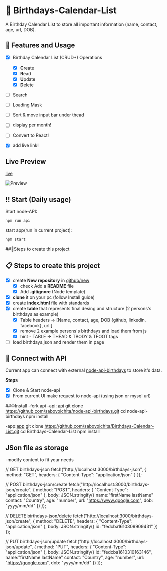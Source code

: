 # 💌 Birthdays-Calendar-List

A Birthday Calendar List to store all important information (name, contact, age, url, DOB).

## 🎂 Features and Usage

- [x] Birthday Calendar List (CRUD\*) Operations

  - [x] **C**reate
  - [x] **R**ead
  - [x] **U**pdate
  - [x] **D**elete

- [ ] Search

- [ ] Loading Mask

- [ ] Sort & move input bar under thead

- [ ] display per month!

- [ ] Convert to React!

- [x] add live link!

## Live Preview

[live](https://sabovoichita.github.io/birthdays-calendar/)

![Preview](src/images/preview.png)

## ‼ Start (Daily usage)

Start node-API:

```sh
npm run api
```

start app(run in current project):

```sh
npm start
```

##📝Steps to create this project

## 📋 Steps to create this project

- [x] create **New repository** in [github/new](https://github.com/new)
  - [x] check Add a **README** file
  - [x] Add **.gitignore** (Node template)
- [x] **clone** it on your pc (follow Install guide)
- [x] create **index.html** file with standards
- [x] create **table** that represents final desing and structure (2 persons's birthdays as example)
  - [x] Table headers -> [Name, contact, age, DOB {github, linkedin, facebook}, url ]
  - [x] remove 2 example persons's birthdays and load them from js
  - [x] hint - TABLE -> THEAD & TBODY & TFOOT tags
- [ ] load birthdays.json and render them in page

## 🧩 Connect with API

Current app can connect with external [node-api-birthdays](https://github.com/sabovoichita/node-api-birthdays) to store it's data.

**Steps**

- [x] Clone & Start node-api
- [x] From current UI make request to node-api (using json or mysql url)

##⚙Install
-fork api
-api: [api](https://github.com/sabovoichita/node-api-birthdays)
git clone https://github.com/sabovoichita/node-api-birthdays.git
cd node-api-birthdays
npm install

-app:[app](https://github.com/sabovoichita/Birthdays-Calendar-List)
git clone https://github.com/sabovoichita/Birthdays-Calendar-List.git
cd Birthdays-Calendar-List
npm install

## JSon file as storage

-modify content to fit your needs

// GET birthdays-json
fetch("http://localhost:3000/birthdays-json", {
method: "GET",
headers: {
"Content-Type": "application/json"
}
});

// POST birthdays-json/create
fetch("http://localhost:3000/birthdays-json/create", {
method: "POST",
headers: {
"Content-Type": "application/json"
},
body: JSON.stringify({
name:"firstName lastName"
contact: "Country",
age: "number",
url: "https://www.google.com",
dob: "yyyy/mm/dd"
})
});

// DELETE birthdays-json/delete
fetch("http://localhost:3000/birthdays-json/create", {
method: "DELETE",
headers: {
"Content-Type": "application/json"
},
body: JSON.stringify({ id: "fedcba1610309909431" })
});

// PUT birthdays-json/update
fetch("http://localhost:3000/birthdays-json/update", {
method: "PUT",
headers: {
"Content-Type": "application/json"
},
body: JSON.stringify({
id: "fedcba1610310163146",
name:"firstName lastName"
contact: "Country",
age: "number",
url: "https://google.com",
dob: "yyyy/mm/dd"
})
});
